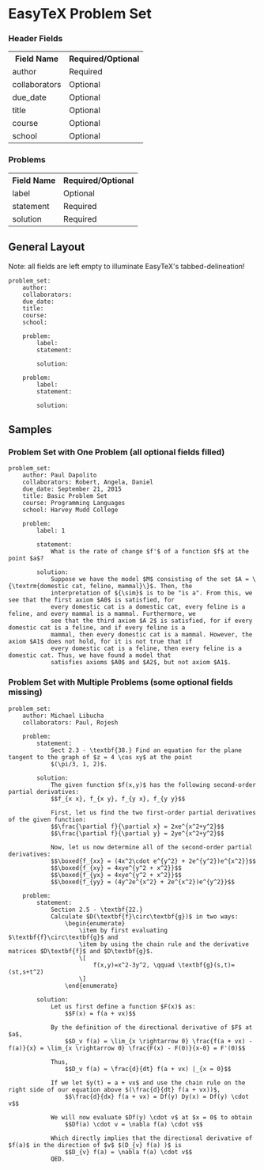 # EasyTeX Problem Set


### Header Fields
<table class="tg">
  <tr>
    <th class="tg-e3zv">Field Name</th>
    <th class="tg-e3zv">Required/Optional</th>
  </tr>
  <tr>
    <td class="tg-031e">author</td>
    <td class="tg-031e">Required</td>
  </tr>
  <tr>
    <td class="tg-031e">collaborators</td>
    <td class="tg-031e">Optional</td>
  </tr>
  <tr>
    <td class="tg-031e">due_date</td>
    <td class="tg-031e">Optional</td>
  </tr>
  <tr>
    <td class="tg-031e">title</td>
    <td class="tg-031e">Optional</td>
  </tr>
  <tr>
    <td class="tg-031e">course</td>
    <td class="tg-031e">Optional</td>
  </tr>
  <tr>
    <td class="tg-031e">school</td>
    <td class="tg-031e">Optional</td>
  </tr>
</table>

### Problems
<table class="tg">
  <tr>
    <th class="tg-e3zv">Field Name</th>
    <th class="tg-e3zv">Required/Optional</th>
  </tr>
  <tr>
    <td class="tg-031e">label</td>
    <td class="tg-031e">Optional</td>
  </tr>
  <tr>
    <td class="tg-031e">statement</td>
    <td class="tg-031e">Required</td>
  </tr>
  <tr>
    <td class="tg-031e">solution</td>
    <td class="tg-031e">Required</td>
  </tr>
</table>

## General Layout
Note: all fields are left empty to illuminate EasyTeX's tabbed-delineation!

	problem_set:
		author:
		collaborators:
		due_date:
		title:
		course:
		school:
		
		problem:
			label:
			statement:
			
			solution:
			
		problem:
			label:
			statement:
				
			solution:
			

## Samples

### Problem Set with One Problem (all optional fields filled)

	problem_set:
	    author: Paul Dapolito
	    collaborators: Robert, Angela, Daniel
	    due_date: September 21, 2015
	    title: Basic Problem Set
	    course: Programming Languages
	    school: Harvey Mudd College

	    problem:
	        label: 1

	        statement:
	            What is the rate of change $f'$ of a function $f$ at the point $a$?

	        solution:
	            Suppose we have the model $M$ consisting of the set $A = \{\textrm{domestic cat, feline, mammal}\}$. Then, the
	            interpretation of ${\sim}$ is to be "is a". From this, we see that the first axiom $A0$ is satisfied, for
	            every domestic cat is a domestic cat, every feline is a feline, and every mammal is a mammal. Furthermore, we
	            see that the third axiom $A 2$ is satisfied, for if every domestic cat is a feline, and if every feline is a
	            mammal, then every domestic cat is a mammal. However, the axiom $A1$ does not hold, for it is not true that if
	            every domestic cat is a feline, then every feline is a domestic cat. Thus, we have found a model that
	            satisfies axioms $A0$ and $A2$, but not axiom $A1$. 


				
### Problem Set with Multiple Problems (some optional fields missing)

	problem_set:
	    author: Michael Libucha
	    collaborators: Paul, Rojesh

	    problem:
	        statement:
	            Sect 2.3 - \textbf{38.} Find an equation for the plane tangent to the graph of $z = 4 \cos xy$ at the point
	            $(\pi/3, 1, 2)$. 

	        solution: 
	            The given function $f(x,y)$ has the following second-order partial derivatives:
	            $$f_{x x}, f_{x y}, f_{y x}, f_{y y}$$

	            First, let us find the two first-order partial derivatives of the given function:
	            $$\frac{\partial f}{\partial x} = 2xe^{x^2+y^2}$$
	            $$\frac{\partial f}{\partial y} = 2ye^{x^2+y^2}$$

	            Now, let us now determine all of the second-order partial derivatives:
	            $$\boxed{f_{xx} = (4x^2\cdot e^{y^2} + 2e^{y^2})e^{x^2}}$$
	            $$\boxed{f_{xy} = 4xye^{y^2 + x^2}}$$
	            $$\boxed{f_{yx} = 4xye^{y^2 + x^2}}$$
	            $$\boxed{f_{yy} = (4y^2e^{x^2} + 2e^{x^2})e^{y^2}}$$

	    problem:
	        statement:
	            Section 2.5 - \textbf{22.}
	            Calculate $D(\textbf{f}\circ\textbf{g})$ in two ways:
	                \begin{enumerate}
	                    \item by first evaluating $\textbf{f}\circ\textbf{g}$ and
	                    \item by using the chain rule and the derivative matrices $D\textbf{f}$ and $D\textbf{g}$.
	                    \[
	                        f(x,y)=x^2-3y^2, \qquad \textbf{g}(s,t)=(st,s+t^2)
	                    \]
	                \end{enumerate}

	        solution:
	            Let us first define a function $F(x)$ as: 
	                $$F(x) = f(a + vx)$$
	            
	            By the definition of the directional derivative of $F$ at $a$,
	                $$D_v f(a) = \lim_{x \rightarrow 0} \frac{f(a + vx) - f(a)}{x} = \lim_{x \rightarrow 0} \frac{F(x) - F(0)}{x-0} = F'(0)$$
	            
	            Thus,
	                $$D_v f(a) = \frac{d}{dt} f(a + vx) |_{x = 0}$$

	            If we let $y(t) = a + vx$ and use the chain rule on the right side of our equation above $(\frac{d}{dt} f(a + vx))$,
	                $$\frac{d}{dx} f(a + vx) = Df(y) Dy(x) = Df(y) \cdot v$$
	            
	            We will now evaluate $Df(y) \cdot v$ at $x = 0$ to obtain
	                $$Df(a) \cdot v = \nabla f(a) \cdot v$$

	            Which directly implies that the directional derivative of $f(a)$ in the direction of $v$ $(D_{v} f(a) )$ is
	                $$D_{v} f(a) = \nabla f(a) \cdot v$$
	            QED.


